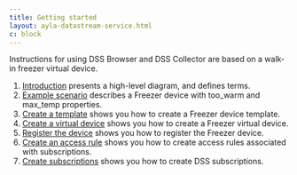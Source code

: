 ```yaml
---
title: Getting started
layout: ayla-datastream-service.html
c: block
---
```


Instructions for using DSS Browser and DSS Collector are based on a walk-in freezer virtual device.

1. [Introduction](introduction) presents a high-level diagram, and defines terms.
1. [Example scenario](example-scenario) describes a Freezer device with too_warm and max_temp properties.
1. [Create a template](create-a-template) shows you how to create a Freezer device template.
1. [Create a virtual device](create-a-virtual-device) shows you how to create a Freezer virtual device.
1. [Register the device](register-the-device) shows you how to register the Freezer device.
1. [Create an access rule](create-an-access-rule) shows you how to create access rules associated with subscriptions.
1. [Create subscriptions](create-subscriptions) shows you how to create DSS subscriptions.
